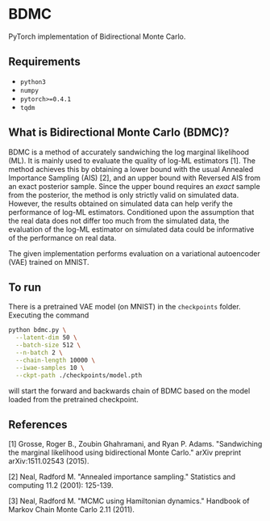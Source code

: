# BDMC

PyTorch implementation of Bidirectional Monte Carlo.

## Requirements

* `python3`
* `numpy`
* `pytorch>=0.4.1`
* `tqdm`

## What is Bidirectional Monte Carlo (BDMC)?

BDMC is a method of accurately sandwiching the log marginal likelihood (ML). It is mainly used to evaluate the quality
of log-ML estimators [1]. The method achieves this by obtaining a lower bound with the usual Annealed Importance
Sampling (AIS) [2], and an upper bound with Reversed AIS from an exact posterior sample. Since the upper bound requires
an *exact* sample from the posterior, the method is only strictly valid on simulated data. However, the results obtained
on simulated data can help verify the performance of log-ML estimators. Conditioned upon the assumption that the real
data does not differ too much from the simulated data, the evaluation of the log-ML estimator on simulated data could be
informative of the performance on real data.

The given implementation performs evaluation on a variational autoencoder (VAE) trained on MNIST.

## To run

There is a pretrained VAE model (on MNIST) in the `checkpoints` folder. Executing the command

```bash
python bdmc.py \
  --latent-dim 50 \
  --batch-size 512 \
  --n-batch 2 \
  --chain-length 10000 \
  --iwae-samples 10 \
  --ckpt-path ./checkpoints/model.pth
```

will start the forward and backwards chain of BDMC based on the model loaded from the pretrained checkpoint.

## References

[1] Grosse, Roger B., Zoubin Ghahramani, and Ryan P. Adams. "Sandwiching the marginal likelihood using bidirectional
Monte Carlo." arXiv preprint arXiv:1511.02543 (2015).

[2] Neal, Radford M. "Annealed importance sampling." Statistics and computing 11.2 (2001): 125-139.

[3] Neal, Radford M. "MCMC using Hamiltonian dynamics." Handbook of Markov Chain Monte Carlo 2.11 (2011).
